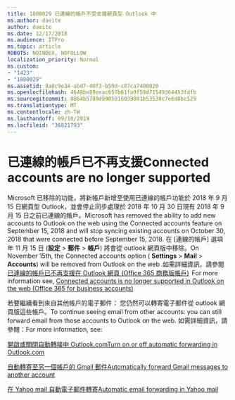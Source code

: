 ```yaml
---
title: 1800029 已連線的帳戶不受支援網頁型 Outlook 中
ms.author: daeite
author: daeite
ms.date: 12/17/2018
ms.audience: ITPro
ms.topic: article
ROBOTS: NOINDEX, NOFOLLOW
localization_priority: Normal
ms.custom:
- "1423"
- "1800029"
ms.assetid: 8a8c9e34-abd7-40f3-b59d-c87ca7400020
ms.openlocfilehash: 4648be89eeac657b61fa9f59d71549364453fdfb
ms.sourcegitcommit: 8864b5789d9905916039081b53530c7e6d8bc529
ms.translationtype: MT
ms.contentlocale: zh-TW
ms.lasthandoff: 09/10/2019
ms.locfileid: "36821793"
---
```

# <a name="connected-accounts-are-no-longer-supported"></a><span data-ttu-id="c0c5a-102">已連線的帳戶已不再支援</span><span class="sxs-lookup"><span data-stu-id="c0c5a-102">Connected accounts are no longer supported</span></span>

<span data-ttu-id="c0c5a-103">Microsoft 已移除的功能，將新帳戶新增至使用已連線的帳戶功能於 2018 年 9 月 15 日網頁型 Outlook，並會停止同步處理於 2018 年 10 月 30 日現有 2018 年 9 月 15 日之前已連線的帳戶。</span><span class="sxs-lookup"><span data-stu-id="c0c5a-103">Microsoft has removed the ability to add new accounts to Outlook on the web using the Connected accounts feature on September 15, 2018 and will stop syncing existing accounts on October 30, 2018 that were connected before September 15, 2018.</span></span> <span data-ttu-id="c0c5a-104">在 [連線的帳戶] 選項年 11 月 15 日 (**設定** \> **郵件** \> **帳戶**) 將會從 outlook 網頁版中移除。</span><span class="sxs-lookup"><span data-stu-id="c0c5a-104">On November 15th, the Connected accounts option ( **Settings** \> **Mail** \> **Accounts**) will be removed from Outlook on the web .</span></span><span data-ttu-id="c0c5a-105">如需詳細資訊，請參閱[已連線的帳戶已不再支援在 Outlook 網頁 (Office 365 商務版帳戶)](https://support.office.com/article/Connected-accounts-is-no-longer-supported-in-Outlook-on-the-web-Office-365-for-business-accounts-5cc526bf-e928-4a99-8b9f-5e089df7d887)</span><span class="sxs-lookup"><span data-stu-id="c0c5a-105">  For more information see, [Connected accounts is no longer supported in Outlook on the web (Office 365 for business accounts)](https://support.office.com/article/Connected-accounts-is-no-longer-supported-in-Outlook-on-the-web-Office-365-for-business-accounts-5cc526bf-e928-4a99-8b9f-5e089df7d887)</span></span>
  
<span data-ttu-id="c0c5a-106">若要繼續看到來自其他帳戶的電子郵件： 您仍然可以轉寄電子郵件從 outlook 網頁版這些帳戶。</span><span class="sxs-lookup"><span data-stu-id="c0c5a-106">To continue seeing email from other accounts: you can still forward email from those accounts to Outlook on the web.</span></span> <span data-ttu-id="c0c5a-107">如需詳細資訊，請參閱：</span><span class="sxs-lookup"><span data-stu-id="c0c5a-107">For more information, see:</span></span>
  
[<span data-ttu-id="c0c5a-108">開啟或關閉自動轉接中 Outlook.com</span><span class="sxs-lookup"><span data-stu-id="c0c5a-108">Turn on or off automatic forwarding in Outlook.com</span></span>](https://go.microsoft.com/fwlink/?linkid=2038346)
  
[<span data-ttu-id="c0c5a-109">自動轉寄至另一個帳戶的 Gmail 郵件</span><span class="sxs-lookup"><span data-stu-id="c0c5a-109">Automatically forward Gmail messages to another account</span></span>](https://aka.ms/forward-gmail-messages)
  
[<span data-ttu-id="c0c5a-110">在 Yahoo mail 自動電子郵件轉寄</span><span class="sxs-lookup"><span data-stu-id="c0c5a-110">Automatic email forwarding in Yahoo mail</span></span>](https://aka.ms/yahoo-email-forwarding)
  